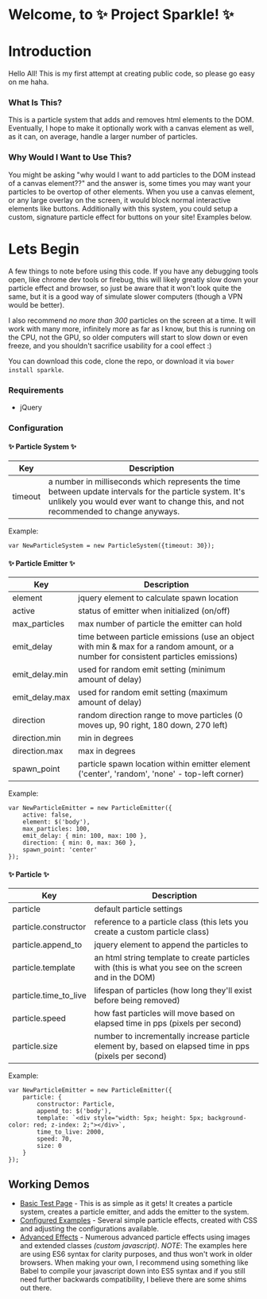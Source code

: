 # Welcome, to :sparkles: Project Sparkle! :sparkles:


# Introduction
Hello All! This is my first attempt at creating public code, so please go easy on me haha.

### What Is This?
This is a particle system that adds and removes html elements to the DOM.  Eventually, I hope to make it optionally work with a canvas element as well, as it can, on average, handle a larger number of particles.

### Why Would I Want to Use This?
You might be asking "why would I want to add particles to the DOM instead of a canvas element??" and the answer is, some times you may want your particles to be overtop of other elements.  When you use a canvas element, or any large overlay on the screen, it would block normal interactive elements like buttons.  Additionally with this system, you could setup a custom, signature particle effect for buttons on your site! Examples below.


# Lets Begin
A few things to note before using this code.  If you have any debugging tools open, like chrome dev tools or firebug, this will likely greatly slow down your particle effect and browser, so just be aware that it won't look quite the same, but it is a good way of simulate slower computers (though a VPN would be better).

I also recommend *no more than 300* particles on the screen at a time.  It will work with many more, infinitely more as far as I know, but this is running on the CPU, not the GPU, so older computers will start to slow down or even freeze, and you shouldn't sacrifice usability for a cool effect :)

You can download this code, clone the repo, or download it via `bower install sparkle`.

### Requirements
- jQuery

### Configuration

#### :sparkles: Particle System :sparkles:
Key | Description
--- | -----------
timeout | a number in milliseconds which represents the time between update intervals for the particle system.  It's unlikely you would ever want to change this, and not recommended to change anyways.

Example:
```
var NewParticleSystem = new ParticleSystem({timeout: 30});
```


#### :sparkles: Particle Emitter :sparkles:
Key | Description
--- | -----------
| element | jquery element to calculate spawn location
| active | status of emitter when initialized (on/off)
| max_particles | max number of particle the emitter can hold
| emit_delay | time between particle emissions (use an object with min & max for a random amount, or a number for consistent particles emissions)
| emit_delay.min | used for random emit setting (minimum amount of delay)
| emit_delay.max | used for random emit setting (maximum amount of delay)
| direction | random direction range to move particles (0 moves up, 90 right, 180 down, 270 left)
| direction.min | min in degrees
| direction.max | max in degrees
| spawn_point | particle spawn location within emitter element ('center', 'random', 'none' - top-left corner)

Example:
```
var NewParticleEmitter = new ParticleEmitter({
	active: false,
	element: $('body'),
	max_particles: 100,
	emit_delay: { min: 100, max: 100 },
	direction: { min: 0, max: 360 },
	spawn_point: 'center'
});
```


#### :sparkles: Particle :sparkles:
Key | Description
--- | -----------
| particle | default particle settings
| particle.constructor | reference to a particle class (this lets you create a custom particle class)
| particle.append_to | jquery element to append the particles to
| particle.template | an html string template to create particles with (this is what you see on the screen and in the DOM)
| particle.time_to_live | lifespan of particles (how long they'll exist before being removed)
| particle.speed | how fast particles will move based on elapsed time in pps (pixels per second)
| particle.size | number to incrementally increase particle element by, based on elapsed time in pps (pixels per second)

Example:
```
var NewParticleEmitter = new ParticleEmitter({
	particle: {
		constructor: Particle,
		append_to: $('body'),
		template: `<div style="width: 5px; height: 5px; background-color: red; z-index: 2;"></div>`,
		time_to_live: 2000,
		speed: 70,
		size: 0
	}
});
```



## Working Demos
- [Basic Test Page](https://cvaccarello.github.io/sparkle/examples/basic.html) - This is as simple as it gets! It creates a particle system, creates a particle emitter, and adds the emitter to the system.
- [Configured Examples](https://cvaccarello.github.io/sparkle/examples/configurations.html) - Several simple particle effects, created with CSS and adjusting the configurations available.
- [Advanced Effects](https://cvaccarello.github.io/sparkle/examples/advanced.html) - Numerous advanced particle effects using images and extended classes _(custom javascript)_.  *NOTE*: The examples here are using ES6 syntax for clarity purposes, and thus won't work in older browsers.  When making your own, I recommend using something like Babel to compile your javascript down into ES5 syntax and if you still need further backwards compatibility, I believe there are some shims out there.
